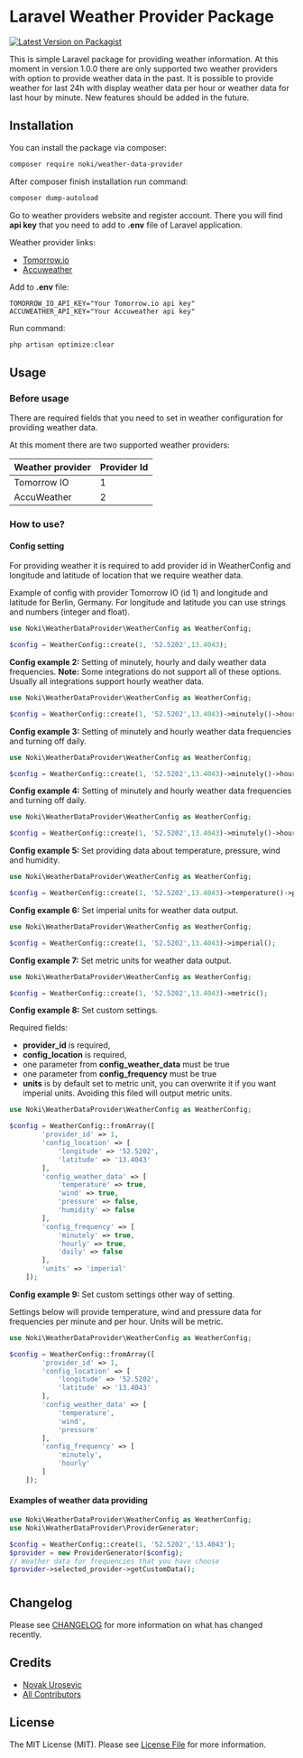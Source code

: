 # Laravel Weather Provider Package

[![Latest Version on Packagist](https://img.shields.io/packagist/v/noki/weather-data-provider.svg?style=flat-square)](https://packagist.org/packages/noki/weather-data-provider)


This is simple Laravel package for providing weather information. At this moment in version 1.0.0 there are only supported two weather providers with option to provide weather data in the past. It is possible to provide weather for last 24h with display weather data per hour or weather data for last hour by minute. New features should be added in the future.

## Installation

You can install the package via composer:

```bash
composer require noki/weather-data-provider
```

After composer finish installation run command:
```bash
composer dump-autoload
```

Go to weather providers website and register account. There you will find **api key** that you need to add to **.env** file of Laravel application.

Weather provider links:
- [Tomorrow.io](https://www.tomorrow.io/weather-api/)
- [Accuweather](https://developer.accuweather.com/)


Add to **.env** file:
```.dotenv
TOMORROW_IO_API_KEY="Your Tomorrow.io api key"
ACCUWEATHER_API_KEY="Your Accuweather api key"
```

Run command:
```php
php artisan optimize:clear
```


## Usage

### Before usage
There are required fields that you need to set in weather configuration for providing weather data.

At this moment there are two supported weather providers:

| Weather provider | Provider Id |
|------------------|-------------|
| Tomorrow IO      | 1           |
| AccuWeather      | 2           |



### How to use?

#### Config setting
For providing weather it is required to add provider id in WeatherConfig and longitude and latitude of location that we require weather data.

Example of config with provider Tomorrow IO (id 1) and longitude and latitude for Berlin, Germany. For longitude and latitude you can use strings and numbers (integer and float).

```php
use Noki\WeatherDataProvider\WeatherConfig as WeatherConfig;

$config = WeatherConfig::create(1, '52.5202',13.4043);
```

**Config example 2:** Setting of minutely, hourly and daily weather data frequencies. **Note:** Some integrations do not support all of these options. Usually all integrations support hourly weather data.
```php
use Noki\WeatherDataProvider\WeatherConfig as WeatherConfig;

$config = WeatherConfig::create(1, '52.5202',13.4043)->minutely()->hourly()->daily();
```

**Config example 3:** Setting of minutely and hourly weather data frequencies and turning off daily.
```php
use Noki\WeatherDataProvider\WeatherConfig as WeatherConfig;

$config = WeatherConfig::create(1, '52.5202',13.4043)->minutely()->hourly()->daily(false);
```

**Config example 4:** Setting of minutely and hourly weather data frequencies and turning off daily.
```php
use Noki\WeatherDataProvider\WeatherConfig as WeatherConfig;

$config = WeatherConfig::create(1, '52.5202',13.4043)->minutely()->hourly()->daily(false);
```

**Config example 5:** Set providing data about temperature, pressure, wind and humidity.
```php
use Noki\WeatherDataProvider\WeatherConfig as WeatherConfig;

$config = WeatherConfig::create(1, '52.5202',13.4043)->temperature()->pressure()->wind()->humidity();
```

**Config example 6:** Set imperial units for weather data output.
```php
use Noki\WeatherDataProvider\WeatherConfig as WeatherConfig;

$config = WeatherConfig::create(1, '52.5202',13.4043)->imperial();
```

**Config example 7:** Set metric units for weather data output.
```php
use Noki\WeatherDataProvider\WeatherConfig as WeatherConfig;

$config = WeatherConfig::create(1, '52.5202',13.4043)->metric();
```


**Config example 8:** Set custom settings. 

Required fields:
- **provider_id** is required, 
- **config_location** is required,
- one parameter from **config_weather_data** must be true
- one parameter from **config_frequency** must be true
- **units** is by default set to metric unit, you can overwrite it if you want imperial units. Avoiding this filed will output metric units.

```php
use Noki\WeatherDataProvider\WeatherConfig as WeatherConfig;

$config = WeatherConfig::fromArray([
        'provider_id' => 1,
        'config_location' => [
            'longitude' => '52.5202',
            'latitude' => '13.4043'
        ],
        'config_weather_data' => [
            'temperature' => true,
            'wind' => true,
            'pressure' => false,
            'humidity' => false
        ],
        'config_frequency' => [
            'minutely' => true,
            'hourly' => true,
            'daily' => false
        ],
        'units' => 'imperial'
    ]);
```

**Config example 9:** Set custom settings other way of setting.

Settings below will provide temperature, wind and pressure data for frequencies per minute and per hour. Units will be metric.

```php
use Noki\WeatherDataProvider\WeatherConfig as WeatherConfig;

$config = WeatherConfig::fromArray([
        'provider_id' => 1,
        'config_location' => [
            'longitude' => '52.5202',
            'latitude' => '13.4043'
        ],
        'config_weather_data' => [
            'temperature',
            'wind',
            'pressure'
        ],
        'config_frequency' => [
            'minutely',
            'hourly'
        ]
    ]);
```


#### Examples of weather data providing

```php
use Noki\WeatherDataProvider\WeatherConfig as WeatherConfig;
use Noki\WeatherDataProvider\ProviderGenerator;

$config = WeatherConfig::create(1, '52.5202','13.4043');
$provider = new ProviderGenerator($config);
// Weather data for frequencies that you have choose
$provider->selected_provider->getCustomData(); 
```

#
## Changelog

Please see [CHANGELOG](CHANGELOG.md) for more information on what has changed recently.

## Credits

- [Novak Urosevic](https://github.com/novakurosevic)
- [All Contributors](../../contributors)

## License

The MIT License (MIT). Please see [License File](LICENSE.md) for more information.


